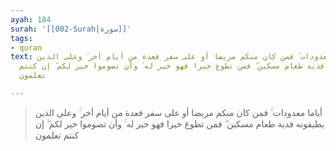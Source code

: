```yaml
---
ayah: 184
surah: '[[002-Surah|سورة]]'
tags:
- quran
text: أياما معدودات ۚ فمن كان منكم مريضا أو على سفر فعدة من أيام أخر ۚ وعلى الذين
  يطيقونه فدية طعام مسكين ۖ فمن تطوع خيرا فهو خير له ۚ وأن تصوموا خير لكم ۖ إن كنتم
  تعلمون

---
```

> أياما معدودات ۚ فمن كان منكم مريضا أو على سفر فعدة من أيام أخر ۚ وعلى الذين يطيقونه فدية طعام مسكين ۖ فمن تطوع خيرا فهو خير له ۚ وأن تصوموا خير لكم ۖ إن كنتم تعلمون
